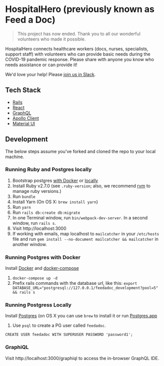 # HospitalHero (previously known as Feed a Doc)

> This project has now ended. Thank you to all our wonderful volunteers who made it possible.

HospitalHero connects healthcare workers (docs, nurses, specialists, support staff) with volunteers who can provide basic needs during the COVID-19 pandemic response. Please share with anyone you know who needs assistance or can provide it!

We'd love your help! Please [join us in Slack](https://docs.google.com/forms/d/e/1FAIpQLSeAXlls9dtfW8Eu6OBvfNT1J8nhOHJ4nC2QrryNlsVogRGsFA/viewform).

## Tech Stack

- [Rails](https://rubyonrails.org/)
- [React](https://reactjs.org/)
- [GraphQL](https://graphql-ruby.org/)
- [Apollo Client](https://www.apollographql.com/docs/react/)
- [Material UI](https://material-ui.com/)

## Development

The below steps assume you've forked and cloned the repo to your local machine.

### Running Ruby and Postgres locally

1.  Bootstrap postgres [with Docker](#running-postgres-with-docker) or [locally](#running-postgres-locally)
2.  Install Ruby v2.7.0 (see `.ruby-version`; also, we recommend [rvm](https://rvm.io/rvm/install) to manage ruby versions.)
3.  Run `bundle`
4.  Install Yarn (On OS X: `brew install yarn`)
5.  Run `yarn`
6.  Run `rails db:create db:migrate`
7.  In one Terminal window, run `bin/webpack-dev-server`. In a second window, run `rails s`.
8.  Visit http://localhost:3000
9.  If working with emails, map localhost to `mailcatcher` in your `/etc/hosts` file and run `gem install --no-document mailcatcher && mailcatcher` in another window.

### Running Postgres with Docker

Install [Docker](https://docs.docker.com/install/) and [docker-compose](https://docs.docker.com/compose/install/)

1. `docker-compose up -d`
2. Prefix rails commands with the database url, like this: `export DATABASE_URL="postgresql://127.0.0.1/feedadoc_development?pool=5" && rails s`

### Running Postgress Locally

Install [Postgres](https://www.postgresql.org/download/) (on OS X you can use `brew` to install it or run [Postgres.app](https://postgresapp.com/)

1. Use `psql` to create a PG user called `feedadoc`.

```
CREATE USER feedadoc WITH SUPERUSER PASSWORD 'password1';
```

### GraphiQL

Visit http://localhost:3000/graphiql to access the in-browser GraphQL IDE.
